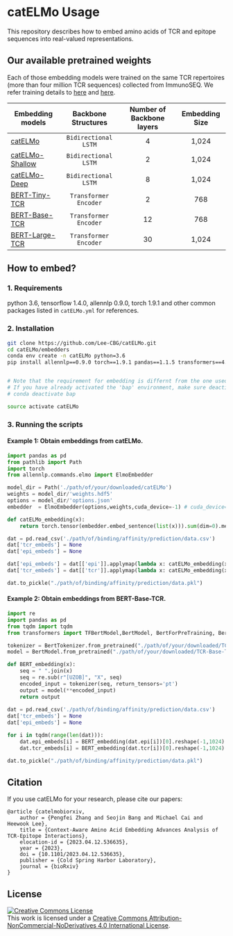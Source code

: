 # catELMo Usage

This repository describes how to embed amino acids of TCR and epitope sequences into real-valued representations.

## Our available pretrained weights
Each of those embedding models were trained on the same TCR repertoires (more than four million TCR sequences) collected from ImmunoSEQ. We refer training details to [here](https://github.com/allenai/bilm-tf) and [here](https://github.com/google-research/bert). 

| Embedding models      |Backbone Structures| Number of Backbone layers | Embedding Size | 
|---------------------|:--:|:------------:| :-----------:|
| [catELMo](https://www.dropbox.com/sh/jpw6z71bsn1t7ev/AADRiL7_amT0vQrpep45PcOPa?dl=0)              |`Bidirectional LSTM`| 4 | 1,024 |
| [catELMo-Shallow](https://www.dropbox.com/sh/4no85yecsuaiiw4/AAA2UxA5E9RNdjPBleYITXhsa?dl=0)               |`Bidirectional LSTM`| 2 | 1,024 |
| [catELMo-Deep](https://www.dropbox.com/sh/ua1x0ateod5ntui/AAANxH8OrJn_pcZY8SwyiypDa?dl=0)            |`Bidirectional LSTM`| 8 | 1,024 |
| [BERT-Tiny-TCR](https://www.dropbox.com/sh/at9j5gtt0a46wy4/AABWZpoSWmf_R3DVNi8mtjrJa?dl=0)            |`Transformer Encoder`| 2 | 768 |
| [BERT-Base-TCR](https://www.dropbox.com/sh/bz6fx2l8fwbtlpz/AADPaaVo4gZ6OhivkpzqynQ3a?dl=0)            |`Transformer Encoder`| 12 | 768 |
| [BERT-Large-TCR](https://www.dropbox.com/sh/xswmoi5tnlc1nuj/AACIGo1MW_5zx6lmgGaeTCT0a?dl=0)           |`Transformer Encoder`| 30 | 1,024 |


## How to embed?

### 1. Requirements
python 3.6, tensorflow 1.4.0, allennlp 0.9.0, torch 1.9.1 and other common packages listed in `catELMo.yml` for references.

### 2. Installation 

```bash
git clone https://github.com/Lee-CBG/catELMo.git
cd catELMo/embedders
conda env create -n catELMo python=3.6
pip install allennlp==0.9.0 torch==1.9.1 pandas==1.1.5 transformers==4.11.2 tensorflow-gpu==1.14.0 overrides==3.1.0


# Note that the requirement for embedding is differnt from the one used for downstream tasks.
# If you have already activated the 'bap' environment, make sure deactivate it before conducting embedding.
# conda deactivate bap

source activate catELMo
```

### 3. Running the scripts

#### Example 1: Obtain embeddings from **catELMo**.
```python
import pandas as pd
from pathlib import Path
import torch
from allennlp.commands.elmo import ElmoEmbedder

model_dir = Path('./path/of/your/downloaded/catELMo')
weights = model_dir/'weights.hdf5'
options = model_dir/'options.json'
embedder  = ElmoEmbedder(options,weights,cuda_device=-1) # cuda_device=-1 for CPU

def catELMo_embedding(x):
    return torch.tensor(embedder.embed_sentence(list(x))).sum(dim=0).mean(dim=0).tolist()

dat = pd.read_csv('./path/of/binding/affinity/prediction/data.csv')
dat['tcr_embeds'] = None
dat['epi_embeds'] = None

dat['epi_embeds'] = dat[['epi']].applymap(lambda x: catELMo_embedding(x))['epi']
dat['tcr_embeds'] = dat[['tcr']].applymap(lambda x: catELMo_embedding(x))['tcr']

dat.to_pickle("./path/of/binding/affinity/prediction/data.pkl")
```

#### Example 2: Obtain embeddings from **BERT-Base-TCR**.
```python
import re
import pandas as pd
from tqdm import tqdm
from transformers import TFBertModel,BertModel, BertForPreTraining, BertTokenizer, BertConfig

tokenizer = BertTokenizer.from_pretrained("./path/of/your/downloaded/TCR-Base-TCR", do_lower_case=False )
model = BertModel.from_pretrained("./path/of/your/downloaded/TCR-Base-TCR")

def BERT_embedding(x):
    seq = " ".join(x)
    seq = re.sub(r"[UZOB]", "X", seq)
    encoded_input = tokenizer(seq, return_tensors='pt')
    output = model(**encoded_input)
    return output
    
dat = pd.read_csv('./path/of/binding/affinity/prediction/data.csv')
dat['tcr_embeds'] = None
dat['epi_embeds'] = None

for i in tqdm(range(len(dat))):
    dat.epi_embeds[i] = BERT_embedding(dat.epi[i])[0].reshape(-1,1024).mean(dim=0).tolist()
    dat.tcr_embeds[i] = BERT_embedding(dat.tcr[i])[0].reshape(-1,1024).mean(dim=0).tolist()

dat.to_pickle("./path/of/binding/affinity/prediction/data.pkl")
```

## Citation
If you use catELMo for your research, please cite our papers:
```
@article {catelmobiorxiv,
	author = {Pengfei Zhang and Seojin Bang and Michael Cai and Heewook Lee},
	title = {Context-Aware Amino Acid Embedding Advances Analysis of TCR-Epitope Interactions},
	elocation-id = {2023.04.12.536635},
	year = {2023},
	doi = {10.1101/2023.04.12.536635},
	publisher = {Cold Spring Harbor Laboratory},
	journal = {bioRxiv}
}
```

## License
<a rel="license" href="http://creativecommons.org/licenses/by-nc-nd/4.0/"><img alt="Creative Commons License" style="border-width:0" src="https://i.creativecommons.org/l/by-nc-nd/4.0/88x31.png" /></a><br />This work is licensed under a <a rel="license" href="http://creativecommons.org/licenses/by-nc-nd/4.0/">Creative Commons Attribution-NonCommercial-NoDerivatives 4.0 International License</a>.
